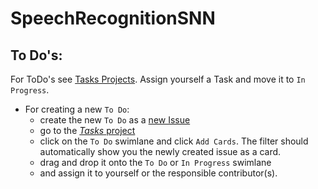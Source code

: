 # SpeechRecognitionSNN

## To Do's:

For ToDo's see [Tasks Projects](https://github.com/R1704/SpeechRecognitionSNN/projects/1). Assign yourself a Task and move it to `In Progress`.
- For creating a new `To Do`:
  * create the new `To Do` as a [new Issue](https://github.com/R1704/SpeechRecognitionSNN/issues/new)
  * go to the [_Tasks_ project](https://github.com/R1704/SpeechRecognitionSNN/projects/1)
  * click on the `To Do` swimlane and click `Add Cards`. The filter should automatically show you the newly created issue as a card. 
  * drag and drop it onto the `To Do` or `In Progress` swimlane
  * and assign it to yourself or the responsible contributor(s).

